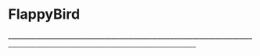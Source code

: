 <h1> FlappyBird </h1>
__________________________________________________________________________________________________________________________________________
